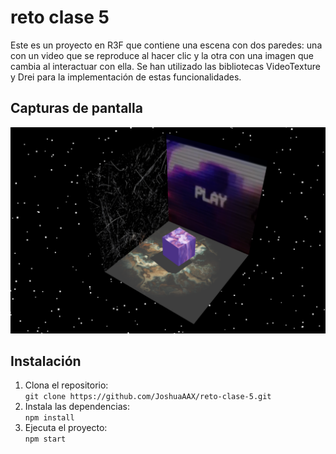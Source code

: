 # reto clase 5
Este es un proyecto en R3F que contiene una escena con dos paredes: una con un video que se reproduce al hacer clic y la otra con una imagen que cambia al interactuar con ella. Se han utilizado las bibliotecas VideoTexture y Drei para la implementación de estas funcionalidades.
## Capturas de pantalla 

![screenshot](/photo_reto5.png)

## Instalación

1. Clona el repositorio: <br/>
```git clone https://github.com/JoshuaAAX/reto-clase-5.git```
2. Instala las dependencias: <br/>
```npm install```
4. Ejecuta el proyecto: <br/>
```npm start```
